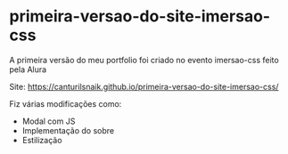 # primeira-versao-do-site-imersao-css
A primeira versão do meu portfolio foi criado no evento imersao-css feito pela Alura

Site: https://canturilsnaik.github.io/primeira-versao-do-site-imersao-css/

Fiz várias modificações como:
- Modal com JS
- Implementação do sobre
- Estilização


